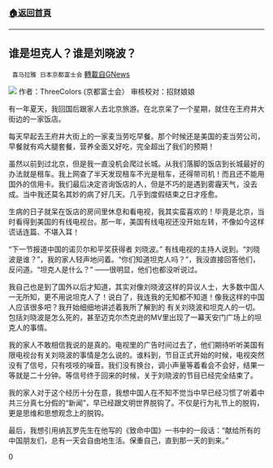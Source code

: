 ###  [:house:返回首頁](https://github.com/ourhimalayas/txt)
---

## 谁是坦克人？谁是刘晓波？
` 喜马拉雅 日本京都富士会` [轉載自GNews](https://gnews.org/zh-hans/715809/)

![]()![](https://gnews.org/wp-content/uploads/2021/01/8cc43eaf-2c8d-47a8-9c43-d70efcb9656b.jpg)
作者：ThreeColors (京都富士会）
审核校对：招财娘娘

有一年夏天，我回国后跟家人去北京旅游。在北京呆了一个星期，就住在王府井大街边的一家饭店。

每天早起去王府井大街上的一家麦当劳吃早餐。那个时候还是美国的麦当劳公司，早餐就有鸡大腿套餐，营养全面又好吃，完全超出了我们的预期！

虽然以前到过北京，但是我一直没机会爬过长城。从我们落脚的饭店到长城最好的办法就是租车。我上网查了半天发现租车不光是租车，还得带司机！而且还不能用国外的信用卡。我们最后决定咨询饭店的人，但是不巧的是遇到雾霾天气，没去成。当中我还莫名其妙的病了好几天。几乎到度假结束之日才痊愈。

生病的日子就呆在饭店的房间里休息和看电视，我其实蛮喜欢的！毕竟是北京，当时看得到美国的有线电视台。那一年，美国有线电视还没开始左转，不像如今这样谎话连篇、不堪入耳！

“下一节报道中国的诺贝尔和平奖获得者 刘晓波。” 有线电视的主持人说到。“刘晓波是谁？”，我的家人轻声地问着。“你们知道坦克人吗？”，我没直接回答他们，反问道。“坦克人是什么？” ——很明显，他们也都没听说过。

我自己也是到了国外以后才知道，其实对像刘晓波这样的异议人士，大多数中国人一无所知，更不用说坦克人了！说白了，我连我的无知都不知道！像我这样的中国人应该很多吧？我开始细细地讲述着我所了解到的 有关刘晓波和坦克人的一切。包括刘晓波是怎么死的，甚至迈克尔杰克逊的MV里出现了一幕天安门广场上的坦克人的事情。

我的家人不敢相信我说的是真的。电视里的广告时间过去了，他们期待听听美国有限电视台有关刘晓波的事情是怎么说的。谁料到，节目正式开始的时候，电视突然没有了信号，只有吱吱的噪音。我们没有换台，调小声量等着看会不会好，结果一等就是二十分钟。等信号终于回来的时候，关于刘晓波的节目已经完全结束了。

我的家人对于这个经历十分在意，我想中国人在不知不觉当中早已经习惯了听着中共三分真七分假的“新闻”，早已经跟文明世界脱钩了。不仅是行为礼节上的脱钩，更是思维和思想观念上的脱钩。

最后，我想引用纳瓦罗先生在他写的《致命中国》一书中的一段话：“献给所有的中国朋友们，总有一天会自由地生活。保重自己，直到那一天的到来。”

0
